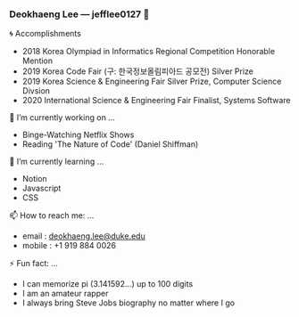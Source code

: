 ### Deokhaeng Lee — jefflee0127 👋

:cyclone: Accomplishments 

- 2018 Korea Olympiad in Informatics Regional Competition Honorable Mention 
- 2019 Korea Code Fair (구: 한국정보올림피아드 공모전) Silver Prize 
- 2019 Korea Science & Engineering Fair Silver Prize, Computer Science Divsion 
- 2020 International Science & Engineering Fair Finalist, Systems Software 

🔭 I’m currently working on ...

- Binge-Watching Netflix Shows 
- Reading 'The Nature of Code' (Daniel Shiffman) 

🌱 I’m currently learning ...

- Notion
- Javascript 
- CSS 


📫 How to reach me: ...

- email : deokhaeng.lee@duke.edu
- mobile : +1 919 884 0026


⚡ Fun fact: ...

- I can memorize pi (3.141592...) up to 100 digits 
- I am an amateur rapper 
- I always bring Steve Jobs biography no matter where I go 
